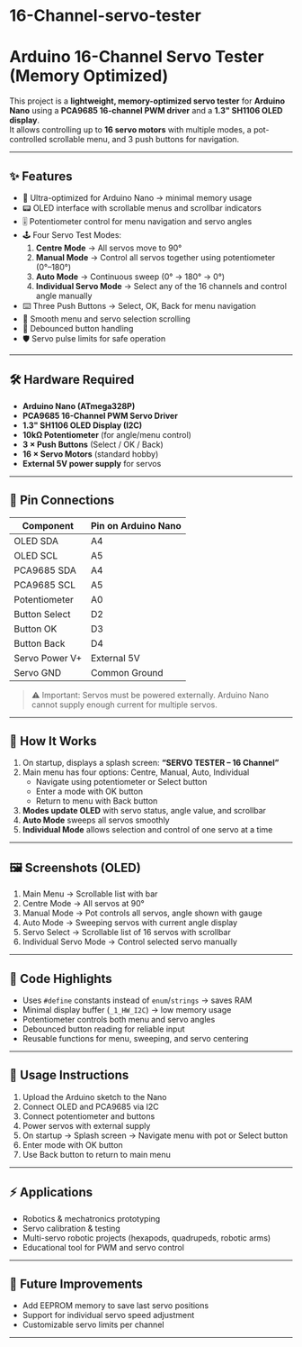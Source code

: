 # 16-Channel-servo-tester
# Arduino 16-Channel Servo Tester (Memory Optimized)

This project is a **lightweight, memory-optimized servo tester** for **Arduino Nano** using a **PCA9685 16-channel PWM driver** and a **1.3" SH1106 OLED display**.  
It allows controlling up to **16 servo motors** with multiple modes, a pot-controlled scrollable menu, and 3 push buttons for navigation.

---

## ✨ Features
- 🚀 Ultra-optimized for Arduino Nano → minimal memory usage
- 📟 OLED interface with scrollable menus and scrollbar indicators
- 🎚️ Potentiometer control for menu navigation and servo angles
- 🕹️ Four Servo Test Modes:
  1. **Centre Mode** → All servos move to 90°
  2. **Manual Mode** → Control all servos together using potentiometer (0°–180°)
  3. **Auto Mode** → Continuous sweep (0° → 180° → 0°)
  4. **Individual Servo Mode** → Select any of the 16 channels and control angle manually
- ⌨️ Three Push Buttons → Select, OK, Back for menu navigation
- 🧭 Smooth menu and servo selection scrolling
- 🔧 Debounced button handling
- 🛡️ Servo pulse limits for safe operation

---

## 🛠️ Hardware Required
- **Arduino Nano (ATmega328P)**
- **PCA9685 16-Channel PWM Servo Driver**
- **1.3" SH1106 OLED Display (I2C)**
- **10kΩ Potentiometer** (for angle/menu control)
- **3 × Push Buttons** (Select / OK / Back)
- **16 × Servo Motors** (standard hobby)
- **External 5V power supply** for servos

---

## 📌 Pin Connections

| Component          | Pin on Arduino Nano |
|--------------------|-------------------|
| OLED SDA           | A4                |
| OLED SCL           | A5                |
| PCA9685 SDA        | A4                |
| PCA9685 SCL        | A5                |
| Potentiometer      | A0                |
| Button Select      | D2                |
| Button OK          | D3                |
| Button Back        | D4                |
| Servo Power V+     | External 5V       |
| Servo GND          | Common Ground     |

> ⚠️ Important: Servos must be powered externally. Arduino Nano cannot supply enough current for multiple servos.

---

## 📖 How It Works
1. On startup, displays a splash screen: **“SERVO TESTER – 16 Channel”**
2. Main menu has four options: Centre, Manual, Auto, Individual  
   - Navigate using potentiometer or Select button  
   - Enter a mode with OK button  
   - Return to menu with Back button
3. **Modes update OLED** with servo status, angle value, and scrollbar
4. **Auto Mode** sweeps all servos smoothly  
5. **Individual Mode** allows selection and control of one servo at a time

---

## 🖼️ Screenshots (OLED)
1. Main Menu → Scrollable list with bar  
2. Centre Mode → All servos at 90°  
3. Manual Mode → Pot controls all servos, angle shown with gauge  
4. Auto Mode → Sweeping servos with current angle display  
5. Servo Select → Scrollable list of 16 servos with scrollbar  
6. Individual Servo Mode → Control selected servo manually

---

## 📂 Code Highlights
- Uses `#define` constants instead of `enum`/`strings` → saves RAM  
- Minimal display buffer (`_1_HW_I2C`) → low memory usage  
- Potentiometer controls both menu and servo angles  
- Debounced button reading for reliable input  
- Reusable functions for menu, sweeping, and servo centering  

---

## 🔌 Usage Instructions
1. Upload the Arduino sketch to the Nano  
2. Connect OLED and PCA9685 via I2C  
3. Connect potentiometer and buttons  
4. Power servos with external supply  
5. On startup → Splash screen → Navigate menu with pot or Select button  
6. Enter mode with OK button  
7. Use Back button to return to main menu  

---

## ⚡ Applications
- Robotics & mechatronics prototyping  
- Servo calibration & testing  
- Multi-servo robotic projects (hexapods, quadrupeds, robotic arms)  
- Educational tool for PWM and servo control  

---

## 🔧 Future Improvements
- Add EEPROM memory to save last servo positions  
- Support for individual servo speed adjustment  
- Customizable servo limits per channel  

---

